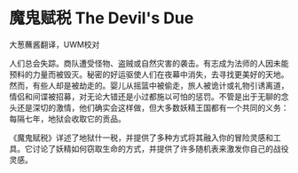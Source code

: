 # 魔鬼赋税 The Devil\'s Due

大葱蘸酱翻译，UWM校对

人们总会失踪。商队遭受怪物、盗贼或自然灾害的袭击。有志成为法师的人因未能预料的力量而被毁灭。秘密的好运驱使人们在夜幕中消失，去寻找更美好的天地。然而，有些人却是被劫走的。婴儿从摇篮中被偷走，旅人被诡计或礼物引诱离道，情侣和间谍被招募，对无论大错还是小过都施以可怕的惩罚。不管是出于无聊的念头还是深切的激情，他们确实会这样做，但大多数妖精王国都有一个共同的义务：每隔七年，地狱会收取它的贡品。

《魔鬼赋税》详述了地狱什一税，并提供了多种方式将其融入你的冒险灵感和工具。它讨论了妖精如何窃取生命的方式，并提供了许多随机表来激发你自己的战役灵感。

